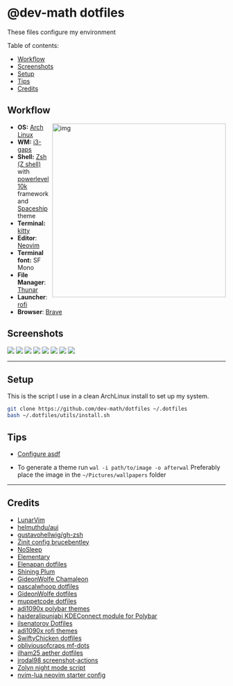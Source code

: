 # @dev-math dotfiles
These files configure my environment

Table of contents:
- [Workflow](#workflow)
- [Screenshots](#screenshots)
- [Setup](#setup)
- [Tips](#tips)
- [Credits](#credits)

## Workflow

<img src="https://i.imgur.com/K9PBtBv.png" alt="img" align="right" width="400px">

- **OS:** [Arch Linux](https://archlinux.org/)
- **WM:** [i3-gaps](https://github.com/Airblader/i3)
- **Shell:** [Zsh (Z shell)](http://zsh.sourceforge.net/) with [powerlevel10k](https://github.com/ohmyzsh/ohmyzsh) framework and [Spaceship](https://github.com/spaceship-prompt/spaceship-prompt/) theme
- **Terminal:** [kitty](https://github.com/kovidgoyal/kitty/)
- **Editor**: [Neovim](https://github.com/neovim/neovim/)
- **Terminal font:** SF Mono
- **File Manager**: [Thunar](https://git.xfce.org/xfce/thunar/)
- **Launcher**: [rofi](https://github.com/davatorium/rofi/)
- **Browser**: [Brave](https://brave.com/)

## Screenshots
![](https://i.imgur.com/bEVQdEy.jpg)
![](https://i.imgur.com/x1aITlL.jpeg)
![](https://i.imgur.com/K9PBtBv.png)
![](https://i.imgur.com/L5K6JDZ.png)
![](https://i.imgur.com/f70oJPP.png)
![](https://i.imgur.com/gxYPLLg.png)
![](https://i.imgur.com/BR3UZqy.jpeg)
![](https://i.imgur.com/HFlu5a2.jpeg)

---

## Setup 
This is the script I use in a clean ArchLinux install to set up my system.

```bash
git clone https://github.com/dev-math/dotfiles ~/.dotfiles
bash ~/.dotfiles/utils/install.sh
```

## Tips

- [Configure asdf](https://asdf-vm.github.io/asdf/guide/getting-started.html) 

- To generate a theme run ```wal -i path/to/image -o afterwal```
Preferably place the image in the ```~/Pictures/wallpapers``` folder

---

## Credits
- [LunarVim](https://github.com/LunarVim/LunarVim/blob/rolling/utils/installer/install.sh)
- [helmuthdu/aui](https://github.com/helmuthdu/aui)
- [gustavohellwig/gh-zsh](https://github.com/gustavohellwig/gh-zsh/)
- [Zinit config brucebentley](https://github.com/zdharma-continuum/zinit-configs/tree/master/brucebentley)
- [NoSleep](https://github.com/morpheusthewhite/spicetify-themes/tree/master/NoSleep)
- [Elementary](https://github.com/morpheusthewhite/spicetify-themes/tree/master/Elementary)
- [Elenapan dotfiles](https://github.com/elenapan/dotfiles)
- [Shining Plum](https://github.com/jazz-g/shining-plum)
- [GideonWolfe Chamaleon](https://github.com/GideonWolfe/Chameleon)
- [pascalwhoop dotfiles](https://github.com/pascalwhoop/dotfiles)
- [GideonWolfe dotfiles](https://github.com/GideonWolfe/dots)
- [muppetcode dotfiles](https://github.com/muppetcode/dotfiles)
- [adi1090x polybar themes](https://github.com/adi1090x/polybar-themes)
- [haideralipunjabi KDEConnect module for Polybar](https://github.com/haideralipunjabi/polybar-kdeconnect)
- [ilsenatorov Dotfiles](https://github.com/ilsenatorov/dotfiles)
- [adi1090x rofi themes](https://github.com/adi1090x/rofi/)
- [SwiftyChicken dotfiles](https://github.com/SwiftyChicken/dotfiles)
- [obliviousofcraps mf-dots](https://github.com/obliviousofcraps/mf-dots)
- [ilham25 aether dotfiles](https://github.com/ilham25/dotfiles-openbox)
- [jrodal98 screenshot-actions](https://github.com/jrodal98/screenshot-actions)
- [Zolyn night mode script](https://github.com/Zolyn/dotfiles/blob/master/scripts/night_mode_toggle.sh)
- [nvim-lua neovim starter config](https://github.com/nvim-lua/kickstart.nvim)

